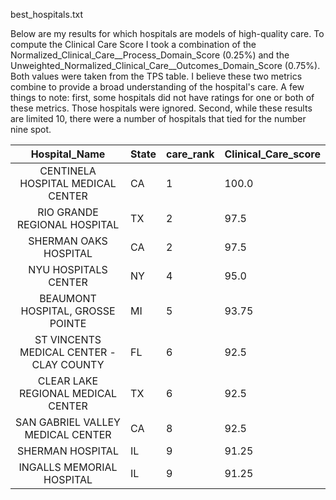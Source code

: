 best_hospitals.txt

Below are my results for which hospitals are models of high-quality care. To compute the Clinical Care Score I took a combination of the Normalized_Clinical_Care__Process_Domain_Score (0.25%) and the Unweighted_Normalized_Clinical_Care__Outcomes_Domain_Score (0.75%). Both values were taken from the TPS table. I believe these two metrics combine to provide a broad understanding of the hospital's care. A few things to note: first, some hospitals did not have ratings for one or both of these metrics. Those hospitals were ignored. Second, while these results are limited 10, there were a number of hospitals that tied for the number nine spot.


|               Hospital_Name              | State | care_rank | Clinical_Care_score |
|:----------------------------------------:|-------|-----------|---------------------|
| CENTINELA HOSPITAL MEDICAL CENTER        | CA    | 1         | 100.0               |
| RIO GRANDE REGIONAL HOSPITAL             | TX    | 2         | 97.5                |
| SHERMAN OAKS HOSPITAL                    | CA    | 2         | 97.5                |
| NYU HOSPITALS CENTER                     | NY    | 4         | 95.0                |
| BEAUMONT HOSPITAL, GROSSE POINTE         | MI    | 5         | 93.75               |
| ST VINCENTS MEDICAL CENTER - CLAY COUNTY | FL    | 6         | 92.5                |
| CLEAR LAKE REGIONAL MEDICAL CENTER       | TX    | 6         | 92.5                |
| SAN GABRIEL VALLEY MEDICAL CENTER        | CA    | 8         | 92.5                |
| SHERMAN HOSPITAL                         | IL    | 9         | 91.25               |
| INGALLS MEMORIAL HOSPITAL                | IL    | 9         | 91.25               |
